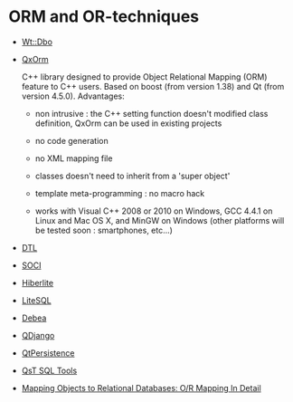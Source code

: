 # ORM and OR-techniques

* [Wt::Dbo](http://www.webtoolkit.eu/wt/doc/tutorial/dbo/tutorial.html)
* [QxOrm](http://www.qxorm.com/qxorm_en/home.html)
	
	C++ library designed to provide Object Relational Mapping (ORM) feature to C++ users.
	Based on  boost (from version 1.38) and Qt (from version 4.5.0).
	Advantages:
	
	+ non intrusive : the C++ setting function doesn't modified class definition, QxOrm can be used in existing projects
	
	+ no code generation
	
	+ no XML mapping file
	
	+ classes doesn't need to inherit from a 'super object'
	
	+ template meta-programming : no macro hack
	
	+ works with Visual C++ 2008 or 2010 on Windows, GCC 4.4.1 on Linux and Mac OS X, 
	  and MinGW on Windows (other platforms will be tested soon : smartphones, etc...)
	  
* [DTL](http://dtemplatelib.sourceforge.net/)
* [SOCI](http://soci.sourceforge.net/)
* [Hiberlite](http://code.google.com/p/hiberlite/) 
* [LiteSQL](http://sourceforge.net/apps/trac/litesql/)
* [Debea](http://debea.net/)
* [QDjango](http://opensource.bolloretelecom.eu/projects/qdjango/)
* [QtPersistence](http://sourceforge.net/projects/qtpersistence/)
* [QsT SQL Tools](http://sourceforge.net/projects/qstsqltools/)
* [Mapping Objects to Relational Databases: O/R Mapping In Detail](http://www.agiledata.org/essays/mappingObjects.html)